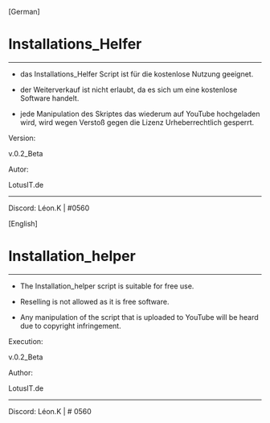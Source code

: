 [German]

# Installations_Helfer
_______________________________________________________________________________________________


- das Installations_Helfer Script ist für die kostenlose Nutzung geeignet.

- der Weiterverkauf ist nicht erlaubt, da es sich um eine kostenlose Software handelt.

- jede Manipulation des Skriptes das wiederum auf YouTube hochgeladen wird, wird wegen Verstoß gegen die Lizenz Urheberrechtlich gesperrt.

Version:

v.0.2_Beta

Autor:

LotusIT.de


_______________________________________________________________________________________________

Discord: Léon.K | #0560



[English]

# Installation_helper
_______________________________________________________________________________________________


- The Installation_helper script is suitable for free use.

- Reselling is not allowed as it is free software.

- Any manipulation of the script that is uploaded to YouTube will be heard due to copyright infringement.

Execution:

v.0.2_Beta

Author:

LotusIT.de


_______________________________________________________________________________________________

Discord: Léon.K | # 0560
